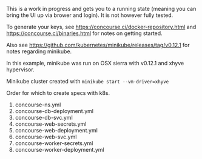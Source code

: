 This is a work in progress and gets you to a running state (meaning you can bring the UI up via brower and login).
It is not however fully tested.

To generate your keys, see https://concourse.ci/docker-repository.html and https://concourse.ci/binaries.html 
for notes on getting started.

Also see https://github.com/kubernetes/minikube/releases/tag/v0.12.1 for notes regarding minikube.

In this example, minikube was run on OSX sierra with v0.12.1 and xhyve hypervisor.

Minikube cluster created with `minikube start --vm-driver=xhyve`

Order for which to create specs with k8s.

1. concourse-ns.yml
2. concourse-db-deployment.yml
3. concourse-db-svc.yml
4. concourse-web-secrets.yml
5. concourse-web-deployment.yml
6. concourse-web-svc.yml
7. concourse-worker-secrets.yml
8. concourse-worker-deployment.yml